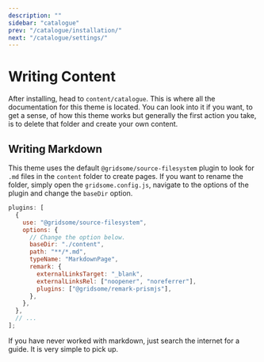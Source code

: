 ```yaml
---
description: ""
sidebar: "catalogue"
prev: "/catalogue/installation/"
next: "/catalogue/settings/"
---
```


# Writing Content

After installing, head to `content/catalogue`. This is where all the documentation for this theme is located.
You can look into it if you want, to get a sense, of how this theme works but generally the first action you take, is to delete that folder and create your own content.

## Writing Markdown

This theme uses the default `@gridsome/source-filesystem` plugin to look for `.md` files in the `content` folder to create pages. If you want to rename the folder, simply open the `gridsome.config.js`, navigate to the options of the plugin and change the `baseDir` option.

```js
plugins: [
  {
    use: "@gridsome/source-filesystem",
    options: {
      // Change the option below.
      baseDir: "./content",
      path: "**/*.md",
      typeName: "MarkdownPage",
      remark: {
        externalLinksTarget: "_blank",
        externalLinksRel: ["noopener", "noreferrer"],
        plugins: ["@gridsome/remark-prismjs"],
      },
    },
  },
  // ...
];
```

If you have never worked with markdown, just search the internet for a guide. It is very simple to pick up.
